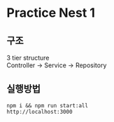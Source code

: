 # Practice Nest 1
## 구조
3 tier structure \
Controller -> Service -> Repository

## 실행방법
`npm i && npm run start:all` \
`http://localhost:3000`
